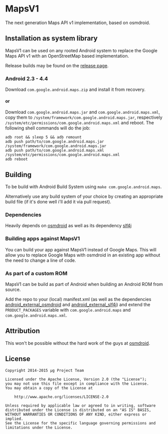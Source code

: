 MapsV1
======
The next generation Maps API v1 implementation, based on osmdroid.

Installation as system library
------------------------------
MapsV1 can be used on any rooted Android system to replace the Google Maps API v1 with an OpenStreetMap based implementation.

Release builds may be found on the [release page](https://github.com/microg/android_frameworks_mapsv1/releases).

### Android 2.3 - 4.4
Download `com.google.android.maps.zip` and install it from recovery.

#### or

Download `com.google.android.maps.jar` and `com.google.android.maps.xml`, copy them to `/system/framework/com.google.android.maps.jar`, respectively `/system/etc/permissions/com.google.android.maps.xml` 
and reboot. The following shell commands will do the job:

    adb root && sleep 5 && adb remount
    adb push path/to/com.google.android.maps.jar /system/framework/com.google.android.maps.jar
    adb push path/to/com.google.android.maps.xml /system/etc/permissions/com.google.android.maps.xml
    adb reboot

Building
--------
To be build with Android Build System using `make com.google.android.maps`.

Alternatively use any build system of your choice by creating an appropriate build file (if it's done well i'll add it via pull request).

### Dependencies
Heavily depends on [osmdroid](https://github.com/osmdroid/osmdroid) as well as its dependency [slf4j](https://github.com/qos-ch/slf4j)

### Building apps against MapsV1
You can build your app against MapsV1 instead of Google Maps.
This will allow you to replace Google Maps with osmdroid in an existing app without the need to change a line of code.

### As part of a custom ROM
MapsV1 can be build as part of Android when building an Android ROM from source.

Add the repo to your (local) manifest.xml (as well as the dependencies [android_external_osmdroid](https://github.com/microg/android_external_osmdroid) and 
[android_external_slf4j](https://github.com/microg/android_external_slf4j)) and extend the `PRODUCT_PACKAGES` variable with `com.google.android.maps` and `com.google.android.maps.xml`.

Attribution
-----------
This won't be possible without the hard work of the guys at [osmdroid](https://github.com/osmdroid).


License
-------
    Copyright 2014-2015 μg Project Team

    Licensed under the Apache License, Version 2.0 (the "License");
    you may not use this file except in compliance with the License.
    You may obtain a copy of the License at

        http://www.apache.org/licenses/LICENSE-2.0

    Unless required by applicable law or agreed to in writing, software
    distributed under the License is distributed on an "AS IS" BASIS,
    WITHOUT WARRANTIES OR CONDITIONS OF ANY KIND, either express or implied.
    See the License for the specific language governing permissions and
    limitations under the License.
